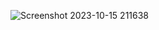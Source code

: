 ![Screenshot 2023-10-15 211638](https://github.com/Sandeepgudme/face_recognition/assets/78961434/cbb05562-f689-4f2d-af95-4f9db31212aa)
